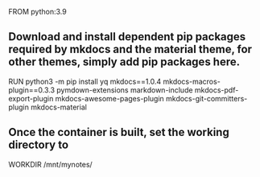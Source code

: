 FROM python:3.9

## Download and install dependent pip packages required by mkdocs and the material theme, for other themes, simply add pip packages here.
RUN python3 -m pip install yq mkdocs==1.0.4 mkdocs-macros-plugin==0.3.3 pymdown-extensions markdown-include mkdocs-pdf-export-plugin mkdocs-awesome-pages-plugin mkdocs-git-committers-plugin mkdocs-material

## Once the container is built, set the working directory to
WORKDIR /mnt/mynotes/

